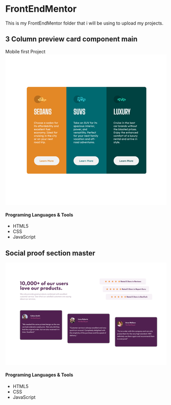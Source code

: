 # FrontEndMentor

This is my FrontEndMentor folder that i will be using to upload my projects.

## 3 Column preview card component main

Mobile first Project
![Desktop version](https://github.com/yuridapaz/FrontEndMentor/blob/5c790d22199122e21135d5936b4f2cfa25579f76/FrontEndMentor-IMG-PREVIEW/3-column-preview-card-component-main.png)

#### Programing Languages & Tools

- HTML5
- CSS
- JavaScript

## Social proof section master

![Desktop version](https://github.com/yuridapaz/FrontEndMentor/blob/e133620ae0d021776e8c4c24a11f262294f12dd0/FrontEndMentor-IMG-PREVIEW/social-proof-section-master.png)

#### Programing Languages & Tools

- HTML5
- CSS
- JavaScript
